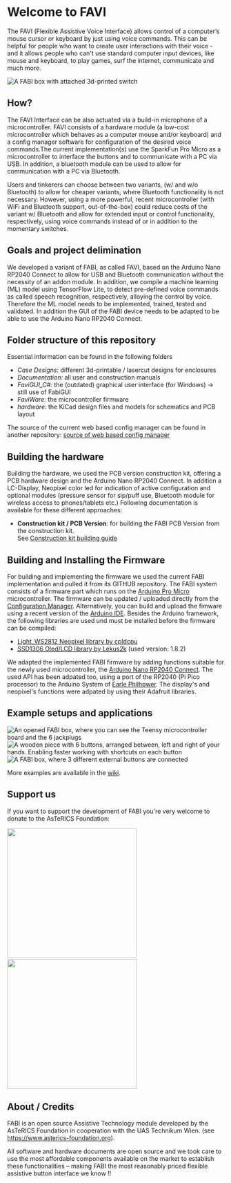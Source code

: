 # Welcome to FAVI

The FAVI (Flexible Assistive Voice Interface) allows control of a computer’s mouse cursor or
keyboard by just using voice commands. This can be helpful for people who want to create 
user interactions with their voice - and it allows people who can't use standard computer input devices, 
like mouse and keyboard, to play games, surf the internet, communicate and much more.

![A FABI box with attached 3d-printed switch](https://github.com/asterics/FABI/blob/master/img/FABI4.png "FABI box with attached switch")


## How?

The FAVI Interface can be also actuated via a build-in microphone of a microcontroller. 
FAVI consists of a hardware module (a low-cost microcontroller which behaves as a computer mouse and/or keyboard)
and a config manager software for configuration of the desired voice commands.The current implementation(s)
use the SparkFun Pro Micro as a microcontroller to interface the buttons and to communicate with a 
PC via USB. In addition, a bluetooth module can be used to allow for communication with a PC via Bluetooth.

Users and tinkerers can choose between two variants, (w/ and w/o Bluetooth) to allow for cheaper variants, 
where Bluetooth functionality is not necessary. However, using a more powerful, recent microcontroller 
(with WiFi and Bluetooth support, out-of-the-box) could reduce costs of the variant w/ Bluetooth
and allow for extended input or control functionality, respectively, using voice commands instead of or
in addition to the momentary switches.

## Goals and project delimination

We developed a variant of FABI, as called FAVI, based on the Arduino Nano RP2040 Connect to allow for 
USB and Bluetooth communication without the necessity of an addon module. In addition, we compile a 
machine learning (ML) model using TensorFlow Lite, to detect pre-defined voice commands as called 
speech recognition, respectively, alloying the control by voice. Therefore the ML model needs to be 
implemented, trained, tested and validated. In addition the GUI of the FABI device needs to be adapted
to be able to use the Arduino Nano RP2040 Connect. 

## Folder structure of this repository
Essential information can be found in the following folders
* _Case Designs:_ different 3d-printable / lasercut designs for enclosures
* _Documentation:_ all user and construction manuals
* _FaviGUI_C#:_ the (outdated) graphical user interface (for Windows) -> still use of FabiGUI
* _FaviWare:_ the microcontroller firmware
* _hardware:_ the KiCad design files and models for schematics and PCB layout

The source of the current web based config manager can be found in another repository: [source of web based config manager](https://github.com/asterics/Addon-Bluetooth-WebGUI/tree/main/webgui)

## Building the hardware

Building the hardware, we used the PCB version construction kit, offering a PCB hardware design and the Arduino Nano RP2040 Connect.
In addition a LC-Display, Neopixel color led for indication of active configuration and optional modules (pressure sensor for sip/puff use, Bluetooth module for wireless access to phones/tablets etc.)
Following documentation is available for these different approaches:
* **Construction kit / PCB Version**: for building the FABI PCB Version from the construction kit.\
See [Construction kit building guide](https://github.com/asterics/FABI/blob/master/Documentation/ConstructionManual/PCB-Version/FABIManual.pdf)

## Building and Installing the Firmware

For building and implementing the firmware we used the current FABI implementation and pulled it from its GITHUB repository.
The FABI system consists of a firmware part which runs on the [Arduino Pro Micro](https://www.sparkfun.com/products/12640) microcontroller. The firmware can be updated / uploaded directly from the [Configuration Manager](https://fabi.asterics.eu/). Alternatively, you can build and upload the fimware using a recent version of the [Arduino IDE](https://www.arduino.cc/en/software).
Besides the Arduino framework, the following libraries are used und must be installed before the firmware can be compiled:

* [Light_WS2812 Neopixel library by cpldcpu](https://github.com/cpldcpu/light_ws2812) 
* [SSD1306 Oled/LCD library by Lekus2k](https://github.com/lexus2k/ssd1306) (used version: 1.8.2)

We adapted the implemented FABI firmware by adding functions suitable for the newly used microcontroller, the [Arduino Nano RP2040 Connect](https://store.arduino.cc/products/arduino-nano-rp2040-connect). The used API has been adpated too, using a port of the RP2040 (Pi Pico processor) 
to the Arduino System of [Earle Philhower](https://github.com/earlephilhower/arduino-pico). The display's and neopixel's functions were adpated by 
using their Adafruit libraries. 

## Example setups and applications

![An opened FABI box, where you can see the Teensy microcontroller board and the 6 jackplugs](https://github.com/asterics/FABI/blob/master/img/7.jpg "FABI box with jackplugs")
![A wooden piece with 6 buttons, arranged between, left and right of your hands. Enabling faster working with shortcuts on each button](https://github.com/asterics/FABI/blob/master/img/2.jpg "RapidCoding prototype, powered by FABI")
![A FABI box, where 3 different external buttons are connected](https://github.com/asterics/FABI/blob/master/img/8.jpg "FABI box with external buttons")

More examples are available in the [wiki](https://github.com/asterics/FABI/wiki).

## Support us
If you want to support the development of FABI you're very welcome to donate to the AsTeRICS Foundation:

<div>
<a title="Donate with PayPal" href="https://www.paypal.com/donate/?hosted_button_id=38AJJNS427MJ2" target="_blank" style="margin-right:3em">
<img src="https://github.com/asterics/AsTeRICS-Grid/raw/master/app/img/donate-paypal.png" width=300/></a>
<span>&nbsp;&nbsp;&nbsp;</span>
<a title="Donate at opencollective.com" href="https://opencollective.com/asterics-foundation" target="_blank">
<img src="https://github.com/asterics/AsTeRICS-Grid/raw/master/app/img/donate-open-collective.png" width=300/></a>
</div>

## About / Credits

FABI is an open source Assistive Technology module developed by the AsTeRICS Foundation in cooperation with the UAS Technikum Wien.
(see https://www.asterics-foundation.org).

All software and hardware documents are open source and we took care to use the most
affordable components available on the market to establish these functionalities – making FABI the
most reasonably priced flexible assistive button interface we know !!

